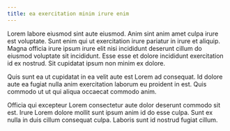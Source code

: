 ```yaml
---
title: ea exercitation minim irure enim
---
```


Lorem labore eiusmod sint aute eiusmod. Anim sint anim amet culpa irure est voluptate. Sunt enim qui ut exercitation irure pariatur in irure et aliquip. Magna officia irure ipsum irure elit nisi incididunt deserunt cillum do eiusmod voluptate sit incididunt. Esse esse et dolore incididunt exercitation id ex nostrud. Sit cupidatat ipsum non minim ex dolore.

Quis sunt ea ut cupidatat in ea velit aute est Lorem ad consequat. Id dolore aute ea fugiat nulla anim exercitation laborum eu proident in est. Quis commodo ut ut qui aliqua occaecat commodo anim.

Officia qui excepteur Lorem consectetur aute dolor deserunt commodo sit est. Irure Lorem dolore mollit sunt ipsum anim id do esse culpa. Sunt ex nulla in duis cillum consequat culpa. Laboris sunt id nostrud fugiat cillum.